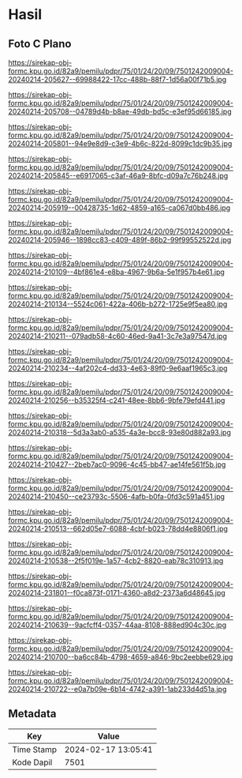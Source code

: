 # Hasil

## Foto C Plano

https://sirekap-obj-formc.kpu.go.id/82a9/pemilu/pdpr/75/01/24/20/09/7501242009004-20240214-205627--69988422-17cc-488b-88f7-1d56a00f71b5.jpg

https://sirekap-obj-formc.kpu.go.id/82a9/pemilu/pdpr/75/01/24/20/09/7501242009004-20240214-205708--04789d4b-b8ae-49db-bd5c-e3ef95d66185.jpg

https://sirekap-obj-formc.kpu.go.id/82a9/pemilu/pdpr/75/01/24/20/09/7501242009004-20240214-205801--94e9e8d9-c3e9-4b6c-822d-8099c1dc9b35.jpg

https://sirekap-obj-formc.kpu.go.id/82a9/pemilu/pdpr/75/01/24/20/09/7501242009004-20240214-205845--e6917065-c3af-46a9-8bfc-d09a7c76b248.jpg

https://sirekap-obj-formc.kpu.go.id/82a9/pemilu/pdpr/75/01/24/20/09/7501242009004-20240214-205919--00428735-1d62-4859-a165-ca067d0bb486.jpg

https://sirekap-obj-formc.kpu.go.id/82a9/pemilu/pdpr/75/01/24/20/09/7501242009004-20240214-205946--1898cc83-c409-489f-86b2-99f99552522d.jpg

https://sirekap-obj-formc.kpu.go.id/82a9/pemilu/pdpr/75/01/24/20/09/7501242009004-20240214-210109--4bf861e4-e8ba-4967-9b6a-5e1f957b4e61.jpg

https://sirekap-obj-formc.kpu.go.id/82a9/pemilu/pdpr/75/01/24/20/09/7501242009004-20240214-210134--5524c061-422a-406b-b272-1725e9f5ea80.jpg

https://sirekap-obj-formc.kpu.go.id/82a9/pemilu/pdpr/75/01/24/20/09/7501242009004-20240214-210211--079adb58-4c60-46ed-9a41-3c7e3a97547d.jpg

https://sirekap-obj-formc.kpu.go.id/82a9/pemilu/pdpr/75/01/24/20/09/7501242009004-20240214-210234--4af202c4-dd33-4e63-89f0-9e6aaf1965c3.jpg

https://sirekap-obj-formc.kpu.go.id/82a9/pemilu/pdpr/75/01/24/20/09/7501242009004-20240214-210256--b35325f4-c241-48ee-8bb6-9bfe79efd441.jpg

https://sirekap-obj-formc.kpu.go.id/82a9/pemilu/pdpr/75/01/24/20/09/7501242009004-20240214-210318--5d3a3ab0-a535-4a3e-bcc8-93e80d882a93.jpg

https://sirekap-obj-formc.kpu.go.id/82a9/pemilu/pdpr/75/01/24/20/09/7501242009004-20240214-210427--2beb7ac0-9096-4c45-bb47-ae14fe561f5b.jpg

https://sirekap-obj-formc.kpu.go.id/82a9/pemilu/pdpr/75/01/24/20/09/7501242009004-20240214-210450--ce23793c-5506-4afb-b0fa-0fd3c591a451.jpg

https://sirekap-obj-formc.kpu.go.id/82a9/pemilu/pdpr/75/01/24/20/09/7501242009004-20240214-210513--662d05e7-6088-4cbf-b023-78dd4e8806f1.jpg

https://sirekap-obj-formc.kpu.go.id/82a9/pemilu/pdpr/75/01/24/20/09/7501242009004-20240214-210538--2f5f019e-1a57-4cb2-8820-eab78c310913.jpg

https://sirekap-obj-formc.kpu.go.id/82a9/pemilu/pdpr/75/01/24/20/09/7501242009004-20240214-231801--f0ca873f-0171-4360-a8d2-2373a6d48645.jpg

https://sirekap-obj-formc.kpu.go.id/82a9/pemilu/pdpr/75/01/24/20/09/7501242009004-20240214-210639--9acfcff4-0357-44aa-8108-888ed904c30c.jpg

https://sirekap-obj-formc.kpu.go.id/82a9/pemilu/pdpr/75/01/24/20/09/7501242009004-20240214-210700--ba6cc84b-4798-4659-a846-9bc2eebbe629.jpg

https://sirekap-obj-formc.kpu.go.id/82a9/pemilu/pdpr/75/01/24/20/09/7501242009004-20240214-210722--e0a7b09e-6b14-4742-a391-1ab233d4d51a.jpg


## Metadata

| Key        | Value               |
| ---------- | ------------------- |
| Time Stamp | 2024-02-17 13:05:41 |
| Kode Dapil | 7501                |



